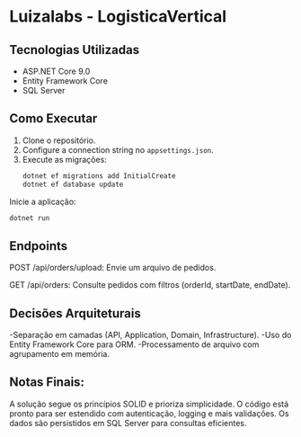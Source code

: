 # Luizalabs - LogisticaVertical

## Tecnologias Utilizadas
- ASP.NET Core 9.0
- Entity Framework Core
- SQL Server

## Como Executar
1. Clone o repositório.
2. Configure a connection string no `appsettings.json`.
3. Execute as migrações:
   ```bash
   dotnet ef migrations add InitialCreate
   dotnet ef database update
   ```
Inicie a aplicação:
   ```bash
   dotnet run
   ```

## Endpoints
POST /api/orders/upload: Envie um arquivo de pedidos.

GET /api/orders: Consulte pedidos com filtros (orderId, startDate, endDate).

## Decisões Arquiteturais
-Separação em camadas (API, Application, Domain, Infrastructure).
-Uso do Entity Framework Core para ORM.
-Processamento de arquivo com agrupamento em memória.

## Notas Finais:

A solução segue os princípios SOLID e prioriza simplicidade.
O código está pronto para ser estendido com autenticação, logging e mais validações.
Os dados são persistidos em SQL Server para consultas eficientes.
